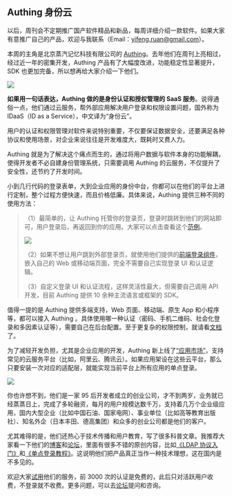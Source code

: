 ## Authing 身份云

以后，周刊会不定期推广国产软件精品和新品，每周详细介绍一款软件。如果大家有意推广自己的产品，欢迎与我联系（Email：yifeng.ruan@gmail.com）。

本周的主角是北京蒸汽记忆科技有限公司的 [Authing](https://www.authing.cn/)。去年他们在周刊上亮相过，经过近一年的密集开发，Authing 产品有了大幅度改进，功能稳定性显著提升，SDK 也更加完备，所以想再给大家介绍一下他们。

[![](https://cdn.beekka.com/blogimg/asset/202105/bg2021052410.jpg)](https://www.authing.cn/)

**如果用一句话表达，Authing 做的是身份认证和授权管理的 SaaS 服务**。说得通俗一点，他们通过云服务，帮外部应用解决用户登录和权限设置问题，国外称为 IDaaS（ID as a Service），中文译为“身份云”。

用户的认证和权限管理对软件来说特别重要，不仅要保证数据安全，还要满足各种协议和使用场景，对企业来说往往是开发难度大，既耗时又费人力。

Authing 就是为了解决这个痛点而生的，通过将用户数据与软件本身的功能解耦，使得开发者不必自建身份管理系统，只需要调用 Authing 的云服务，不仅提升了安全性，还节约了开发时间。

小到几行代码的登录表单，大到企业应用的身份中台，你都可以在他们的平台上进行定制，整个过程方便快速，而且价格低廉。具体来说，Authing 提供三种不同的使用方法：

> （1）最简单的，让 Authing 托管你的登录页，登录时跳转到他们的网站即可，用户登录后，再返回到你的应用。大家可以点击查看这个[范例](https://sample-sso.authing.cn/)。
>
> ![](https://cdn.beekka.com/blogimg/asset/202105/bg2021052411.jpg)
>
>（2）如果不想让用户跳到外部登录页，就使用他们提供的[前端登录组件](https://docs.authing.cn/v2/quickstarts/spa/react.html)，嵌入自己的 Web 或移动端页面，完全不需要自己实现登录 UI 和认证逻辑。
>
>（3）自定义登录 UI 和认证流程，这样灵活性最大，但需要自己调用 API 开发，目前 Authing 提供 10 余种主流语言或框架的 SDK。

值得一提的是 Authing 提供多端支持，Web 页面、移动端、原生 App 和小程序等，都可以接入 Authing 。具体使用哪一种认证（密码、手机二维码、社会化登录和多因素认证等），需要自己在后台配置。至于更复杂的权限控制，就请看[文档](https://docs.authing.cn/v2/guides/access-control/)了。

为了减轻开发负担，尤其是企业应用的开发，Authing 新上线了[“应用市场”](https://t.1yb.co/qtHA)，支持常见的云服务平台（比如，阿里云、腾讯云）。如果应用架设在这些云平台，那么只要安装一次对应的适配层，就能实现当前平台上所有应用的单点登录。

![](https://cdn.beekka.com/blogimg/asset/202105/bg2021052413.jpg)

你也许想不到，他们是一家 95 后开发者成立的创业公司，才不到两岁，业务就已经蒸蒸日上，完成了多轮融资，每⽉的用户规模达数千万，支持着几万个企业级应用，国内大型企业（比如中国石油、国家电网）、事业单位（比如高等教育出版社）、知名外企（日本丰田、德高集团）和众多的创业公司都是他们的客户。

尤其难得的是，他们还热心于技术传播和用户教育，写了很多科普文章。我推荐大家看一下他们的[博客](https://blog.authing.cn/blog/)和[论坛](https://forum.authing.cn)，里面有很多不错的原创内容，比如[《LDAP 协议入门》](https://forum.authing.cn/t/topic/98)和[《单点登录教程》](https://forum.authing.cn/t/topic/112)。这说明他们把产品真正当作一种技术理想，这在国内是不多见的。

欢迎大家[试用](https://docs.authing.cn/quickstart/create-authing-account.html)他们的服务，前 3000 次的认证是免费的，此后只对活跃用户收费，不登录就不收费。更多问题，可以去[论坛](https://forum.authing.cn/)提问和咨询。

